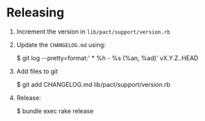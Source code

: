 # Releasing

1. Increment the version in `lib/pact/support/version.rb`
2. Update the `CHANGELOG.md` using:

      $ git log --pretty=format:'  * %h - %s (%an, %ad)' vX.Y.Z..HEAD

3. Add files to git

      $ git add CHANGELOG.md lib/pact/support/version.rb

3. Release:

      $ bundle exec rake release
